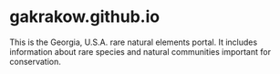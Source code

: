 # gakrakow.github.io

This is the Georgia, U.S.A. rare natural elements portal. It includes information about rare species and natural communities important for conservation. 
